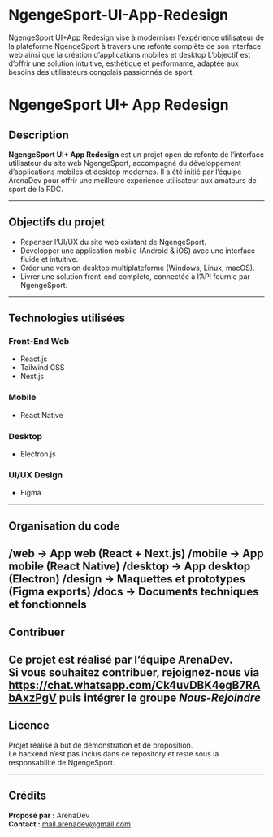 # NgengeSport-UI-App-Redesign
NgengeSport UI+App Redesign vise à moderniser l'expérience utilisateur de la plateforme NgengeSport à travers une refonte complète de son interface web ainsi que la création d’applications mobiles et desktop L’objectif est d’offrir une solution intuitive, esthétique et performante, adaptée aux besoins des utilisateurs congolais passionnés de sport.

# NgengeSport UI+ App Redesign

## Description
**NgengeSport UI+ App Redesign** est un projet open de refonte de l’interface utilisateur du site web NgengeSport, accompagné du développement d’applications mobiles et desktop modernes. Il a été initié par l’équipe ArenaDev pour offrir une meilleure expérience utilisateur aux amateurs de sport de la RDC.

---

## Objectifs du projet
- Repenser l’UI/UX du site web existant de NgengeSport.
- Développer une application mobile (Android & iOS) avec une interface fluide et intuitive.
- Créer une version desktop multiplateforme (Windows, Linux, macOS).
- Livrer une solution front-end complète, connectée à l’API fournie par NgengeSport.

---

## Technologies utilisées

### Front-End Web
- React.js
- Tailwind CSS
- Next.js

### Mobile
- React Native

### Desktop
- Electron.js

### UI/UX Design
- Figma

---

## Organisation du code

/web        -> App web (React + Next.js) /mobile     -> App mobile (React Native) /desktop    -> App desktop (Electron) /design     -> Maquettes et prototypes (Figma exports) /docs       -> Documents techniques et fonctionnels
---

## Contribuer
Ce projet est réalisé par l’équipe **ArenaDev**.  
Si vous souhaitez contribuer, rejoignez-nous via https://chat.whatsapp.com/Ck4uvDBK4egB7RAbAxzPgV
puis intégrer le groupe *Nous-Rejoindre*
---

## Licence
Projet réalisé à but de démonstration et de proposition.  
Le backend n’est pas inclus dans ce repository et reste sous la responsabilité de NgengeSport.

---

## Crédits
**Proposé par :** ArenaDev  
**Contact :** mail.arenadev@gmail.com
